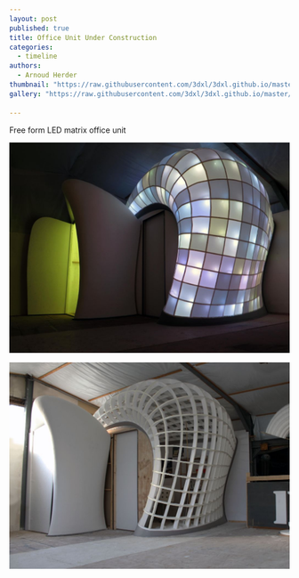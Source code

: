 ```yaml
---
layout: post
published: true
title: Office Unit Under Construction
categories:
  - timeline
authors:
  - Arnoud Herder
thumbnail: "https://raw.githubusercontent.com/3dxl/3dxl.github.io/master/photos/2015-01-01/12_img_8757.midi.jpg"
gallery: "https://raw.githubusercontent.com/3dxl/3dxl.github.io/master/photos/2015-02-28/00_green01.midi.jpg"

---
```

Free form LED matrix office unit

![](https://raw.githubusercontent.com/3dxl/3dxl.github.io/master/photos/2015-02-28/00_green01.midi.jpg)
 		 	   	
![](https://raw.githubusercontent.com/3dxl/3dxl.github.io/master/photos/2015-01-01/12_img_8757.midi.jpg)
